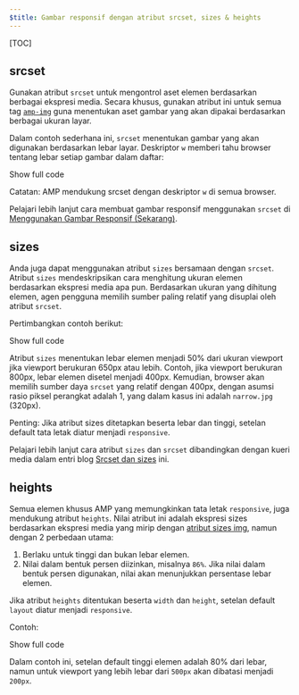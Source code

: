```yaml
---
$title: Gambar responsif dengan atribut srcset, sizes & heights
---
```

[TOC]

## srcset

 Gunakan atribut `srcset` untuk mengontrol aset elemen berdasarkan berbagai ekspresi media. Secara khusus, gunakan atribut ini untuk semua tag [`amp-img`](/id/docs/reference/components/amp-img.html) guna menentukan aset gambar yang akan dipakai berdasarkan berbagai ukuran layar.

Dalam contoh sederhana ini, `srcset` menentukan gambar yang akan digunakan berdasarkan lebar layar. Deskriptor `w` memberi tahu browser tentang lebar setiap gambar dalam daftar:

<!--embedded amp-img example using srcset -->
<div>
<amp-iframe height="231"
            layout="fixed-height"
            sandbox="allow-scripts allow-forms allow-same-origin"
            resizable
            src="https://ampproject-b5f4c.firebaseapp.com/examples/ampimg.srcset.embed.html">
  <div overflow tabindex="0" role="button" aria-label="Show more">Show full code</div>
  <div placeholder></div>
</amp-iframe>
</div>

Catatan: AMP mendukung srcset dengan deskriptor `w` di semua browser.

Pelajari lebih lanjut cara membuat gambar responsif menggunakan `srcset` di [Menggunakan Gambar Responsif (Sekarang)](http://alistapart.com/article/using-responsive-images-now).

## sizes

Anda juga dapat menggunakan atribut `sizes` bersamaan dengan `srcset`. Atribut `sizes` mendeskripsikan cara menghitung ukuran elemen berdasarkan ekspresi media apa pun. Berdasarkan ukuran yang dihitung elemen, agen pengguna memilih sumber paling relatif yang disuplai oleh atribut `srcset`.

Pertimbangkan contoh berikut:

<!--embedded amp-img example using sizes -->
<div>
<amp-iframe height="231"
            layout="fixed-height"
            sandbox="allow-scripts allow-forms allow-same-origin"
            resizable
            src="https://ampproject-b5f4c.firebaseapp.com/examples/ampimg.sizes.embed.html">
  <div overflow tabindex="0" role="button" aria-label="Show more">Show full code</div>
  <div placeholder></div>
</amp-iframe>
</div>


Atribut `sizes` menentukan lebar elemen menjadi 50% dari ukuran viewport jika viewport berukuran 650px atau lebih. Contoh, jika viewport berukuran 800px, lebar elemen disetel menjadi 400px. Kemudian, browser akan memilih sumber daya `srcset` yang relatif dengan 400px, dengan asumsi rasio piksel perangkat adalah 1, yang dalam kasus ini adalah `narrow.jpg` (320px).

Penting: Jika atribut sizes ditetapkan beserta lebar dan tinggi, setelan default tata letak diatur menjadi `responsive`.

Pelajari lebih lanjut cara atribut `sizes` dan `srcset` dibandingkan dengan kueri media dalam entri blog [Srcset dan sizes](https://ericportis.com/posts/2014/srcset-sizes/) ini.

## heights

 Semua elemen khusus AMP yang memungkinkan tata letak `responsive`, juga mendukung atribut `heights`. Nilai atribut ini adalah ekspresi sizes berdasarkan ekspresi media yang mirip dengan [atribut sizes img](https://developer.mozilla.org/id/docs/Web/HTML/Element/img), namun dengan 2 perbedaan utama:

1. Berlaku untuk tinggi dan bukan lebar elemen.
2. Nilai dalam bentuk persen diizinkan, misalnya `86%`. Jika nilai dalam bentuk persen digunakan, nilai akan menunjukkan persentase lebar elemen.

Jika atribut `heights` ditentukan beserta `width` dan `height`, setelan default `layout` diatur menjadi `responsive`.

Contoh:

<!--embedded amp-img example using heights -->
<div>
<amp-iframe height="193"
            layout="fixed-height"
            sandbox="allow-scripts allow-forms allow-same-origin"
            resizable
            src="https://ampproject-b5f4c.firebaseapp.com/examples/ampimg.heights.embed.html">
  <div overflow tabindex="0" role="button" aria-label="Show more">Show full code</div>
  <div placeholder></div>
</amp-iframe>
</div>

Dalam contoh ini, setelan default tinggi elemen adalah 80% dari lebar, namun untuk viewport yang lebih lebar dari `500px` akan dibatasi menjadi `200px`.

